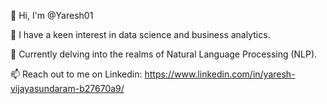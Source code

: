 👋 Hi, I'm @Yaresh01

👀 I have a keen interest in data science and business analytics.

🌱 Currently delving into the realms of Natural Language Processing (NLP).

📫 Reach out to me on Linkedin: https://www.linkedin.com/in/yaresh-vijayasundaram-b27670a9/

<!---
Yaresh01/Yaresh01 is a ✨ special ✨ repository because its `README.md` (this file) appears on your GitHub profile.
You can click the Preview link to take a look at your changes.
--->
